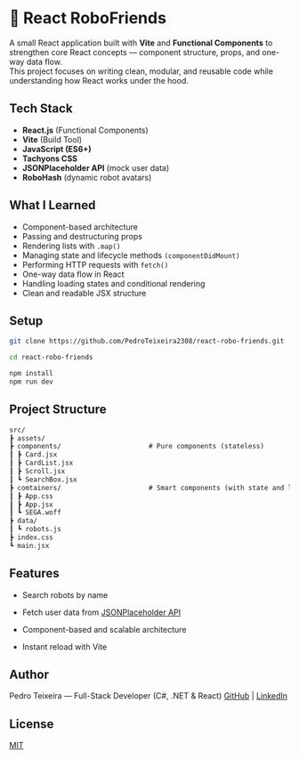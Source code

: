 
# 🤖 React RoboFriends

A small React application built with **Vite** and **Functional Components** to strengthen core React concepts — component structure, props, and one-way data flow.  
This project focuses on writing clean, modular, and reusable code while understanding how React works under the hood.


## Tech Stack

- **React.js** (Functional Components)
- **Vite** (Build Tool)
- **JavaScript (ES6+)**
- **Tachyons CSS**
- **JSONPlaceholder API** (mock user data)
- **RoboHash** (dynamic robot avatars)


## What I Learned

- Component-based architecture  
- Passing and destructuring props  
- Rendering lists with `.map()`  
- Managing state and lifecycle methods `(componentDidMount)`
- Performing HTTP requests with `fetch()`
- One-way data flow in React  
- Handling loading states and conditional rendering
- Clean and readable JSX structure  

## Setup

```bash
git clone https://github.com/PedroTeixeira2308/react-robo-friends.git

cd react-robo-friends

npm install
npm run dev
```
## Project Structure
```markdown
src/
┣ assets/
┣ components/                      # Pure components (stateless)
┃ ┣ Card.jsx
┃ ┣ CardList.jsx
┃ ┣ Scroll.jsx
┃ ┗ SearchBox.jsx
┣ comtainers/                      # Smart components (with state and lifecycle)
┃ ┣ App.css
┃ ┣ App.jsx
┃ ┗ SEGA.woff
┣ data/
┃ ┗ robots.js
┣ index.css
┗ main.jsx
```

## Features

- Search robots by name

- Fetch user data from [JSONPlaceholder API](https://jsonplaceholder.typicode.com/users)

- Component-based and scalable architecture

- Instant reload with Vite


## Author

Pedro Teixeira — Full-Stack Developer (C#, .NET & React)
[GitHub](https://github.com/PedroTeixeira2308) | [LinkedIn](https://www.linkedin.com/in/pedro-teixeira-967615347
)


## License

[MIT](https://choosealicense.com/licenses/mit/)

